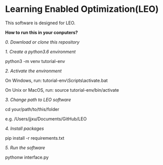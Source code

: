 # Learning Enabled Optimization(LEO)
This software is designed for LEO. 

**How to run this in your conputers?**

*0. Download or clone this repository*

*1. Create a  python3.6 environment*

python3 -m venv tutorial-env

*2. Activate the environment*

On Windows, run:
tutorial-env\Scripts\activate.bat

On Unix or MacOS, run:
source tutorial-env/bin/activate

*3. Change path to LEO software*

cd your/path/to/this/folder

e.g. /Users/jjxu/Documents/GitHub/LEO


*4. Install packages*

pip install -r requirements.txt

*5. Run the software*

pythonw interface.py
